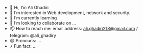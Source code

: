 - 👋 Hi, I’m Ali Ghadiri
- 👀 I’m interested in Web development, network and security.
- 🌱 I’m currently learning 
- 💞️ I’m looking to collaborate on ...
- 📫 How to reach me: email address: ali.ghadiri218@gmail.com / telegram: @ali_ghadiry
- 😄 Pronouns: ...
- ⚡ Fun fact: ...

<!---
ali-ghadiri1/ali-ghadiri1 is a ✨ special ✨ repository because its `README.md` (this file) appears on your GitHub profile.
You can click the Preview link to take a look at your changes.
--->
